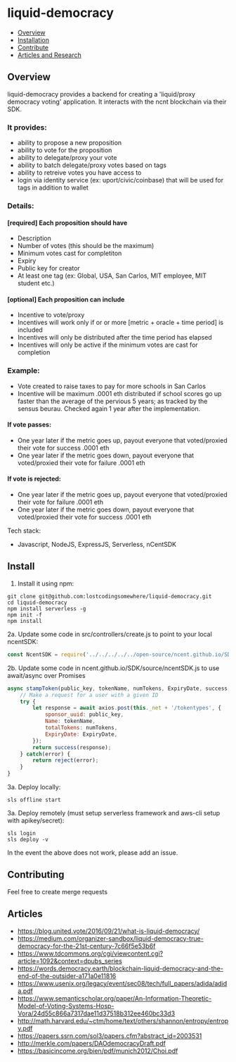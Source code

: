 # liquid-democracy

 * [Overview](#overview)
 * [Installation](#install)
 * [Contribute](#contributing)
 * [Articles and Research](#articles)

## Overview

liquid-democracy provides a backend for creating a 'liquid/proxy democracy voting' application. It interacts with the ncnt blockchain via their SDK.

### It provides:
- ability to propose a new proposition
- ability to vote for the proposition
- ability to delegate/proxy your vote
- ability to batch delegate/proxy votes based on tags
- ability to retreive votes you have access to
- login via identity service (ex: uport/civic/coinbase) that will be used for tags in addition to wallet

### Details:
#### [required] Each proposition should have
*  Description
* Number of votes (this should be the maximum)
* Minimum votes cast for completiton
* Expiry
* Public key for creator
* At least one tag (ex: Global, USA, San Carlos, MIT employee, MIT student etc.)

#### [optional] Each proposition can include
* Incentive to vote/proxy
* Incentives will work only if or or more [metric + oracle + time period] is included
* Incentives will only be distributed after the time period has elapsed
* Incentives will only be active if the minimum votes are cast for completion

### Example:
* Vote created to raise taxes to pay for more schools in San Carlos
* Incentive will be maximum .0001 eth distributed if school scores go up faster than the average of the pervious 5 years; as tracked by the sensus beurau. Checked again 1 year after the implementation.
#### If vote passes:
* One year later if the metric goes up, payout everyone that voted/proxied their vote for success .0001 eth
* One year later if the metric goes down, payout everyone that voted/proxied their vote for failure .0001 eth
#### If vote is rejected:
* One year later if the metric goes up, payout everyone that voted/proxied their vote for failure .0001 eth
* One year later if the metric goes down, payout everyone that voted/proxied their vote for success .0001 eth

Tech stack:
- Javascript, NodeJS, ExpressJS, Serverless, nCentSDK

## Install

1. Install it using npm:
  ```shell
  git clone git@github.com:lostcodingsomewhere/liquid-democracy.git
  cd liquid-democracy
  npm install serverless -g
  npm init -f
  npm install
  ```

2a. Update some code in src/controllers/create.js to point to your local ncentSDK:
  ```js
  const NcentSDK = require('../../../../../open-source/ncent.github.io/SDK/source/ncentSDK');
  ```

2b. Update some code in ncent.github.io/SDK/source/ncentSDK.js to use await/async over Promises
  ```js
  async stampToken(public_key, tokenName, numTokens, ExpiryDate, success, reject) {
      // Make a request for a user with a given ID
      try {
          let response = await axios.post(this._net + '/tokentypes', {
              sponsor_uuid: public_key,
              Name: tokenName,
              totalTokens: numTokens,
              ExpiryDate: ExpiryDate,          
          });
          return success(response);
      } catch(error) {
          return reject(error);
      }
  }
  ```

3a. Deploy locally:
  ```shell
  sls offline start
  ```

3a. Deploy remotely (must setup serverless framework and aws-cli setup with apikey/secret):
  ```shell
  sls login
  sls deploy -v
  ```

In the event the above does not work, please add an issue.

## Contributing
Feel free to create merge requests

## Articles
* https://blog.united.vote/2016/09/21/what-is-liquid-democracy/
* https://medium.com/organizer-sandbox/liquid-democracy-true-democracy-for-the-21st-century-7c66f5e53b6f
* https://www.tdcommons.org/cgi/viewcontent.cgi?article=1092&context=dpubs_series
* https://words.democracy.earth/blockchain-liquid-democracy-and-the-end-of-the-outsider-a171a0e11816
* https://www.usenix.org/legacy/event/sec08/tech/full_papers/adida/adida.pdf
* https://www.semanticscholar.org/paper/An-Information-Theoretic-Model-of-Voting-Systems-Hosp-Vora/24d55c866a7317dae11d37518b312ee460bc33d3
* http://math.harvard.edu/~ctm/home/text/others/shannon/entropy/entropy.pdf
* https://papers.ssrn.com/sol3/papers.cfm?abstract_id=2003531
* http://merkle.com/papers/DAOdemocracyDraft.pdf
* https://basicincome.org/bien/pdf/munich2012/Choi.pdf

